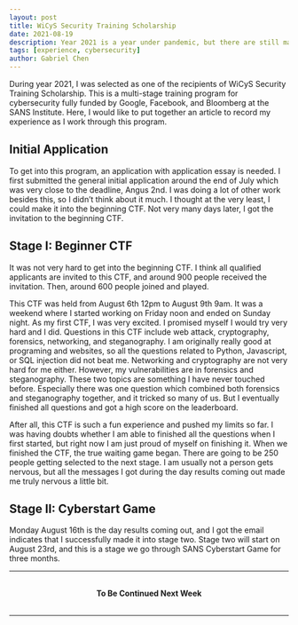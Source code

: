 ```yaml
---
layout: post
title: WiCyS Security Training Scholarship
date: 2021-08-19
description: Year 2021 is a year under pandemic, but there are still many good things happening around me. This year, I received a cybersecurity scholarship from WiCyS, and I would like to talk about my experience as this program goes.
tags: [experience, cybersecurity]
author: Gabriel Chen
---
```


During year 2021, I was selected as one of the recipients of WiCyS Security Training Scholarship. This is a multi-stage training program for cybersecurity fully funded by Google, Facebook, and Bloomberg at the SANS Institute. Here, I would like to put together an article to record my experience as I work through this program.

## Initial Application
To get into this program, an application with application essay is needed. I first submitted the general initial application around the end of July which was very close to the deadline, Angus 2nd. I was doing a lot of other work besides this, so I didn’t think about it much. I thought at the very least, I could make it into the beginning CTF. Not very many days later, I got the invitation to the beginning CTF. 

## Stage I: Beginner CTF
It was not very hard to get into the beginning CTF. I think all qualified applicants are invited to this CTF, and around 900 people received the invitation. Then, around 600 people joined and played.

This CTF was held from August 6th 12pm to August 9th 9am. It was a weekend where I started working on Friday noon and ended on Sunday night. As my first CTF, I was very excited. I promised myself I would try very hard and I did. Questions in this CTF include web attack, cryptography, forensics, networking, and steganography. I am originally really good at programing and websites, so all the questions related to Python, Javascript, or SQL injection did not beat me. Networking and cryptography are not very hard for me either. However, my vulnerabilities are in forensics and steganography. These two topics are something I have never touched before. Especially there was one question which combined both forensics and steganography together, and it tricked so many of us. But I eventually finished all questions and got a high score on the leaderboard. 

After all, this CTF is such a fun experience and pushed my limits so far. I was having doubts whether I am able to finished all the questions when I first started, but right now I am just proud of myself on finishing it. When we finished the CTF, the true waiting game began. There are going to be 250 people getting selected to the next stage. I am usually not a person gets nervous, but all the messages I got during the day results coming out made me truly nervous a little bit.

## Stage II: Cyberstart Game
Monday August 16th is the day results coming out, and I got the email indicates that I successfully made it into stage two. Stage two will start on August 23rd, and this is a stage we go through SANS Cyberstart Game for three months. 

---
<br>
<center>
<b>To Be Continued Next Week</b>
</center>
<br>

---










